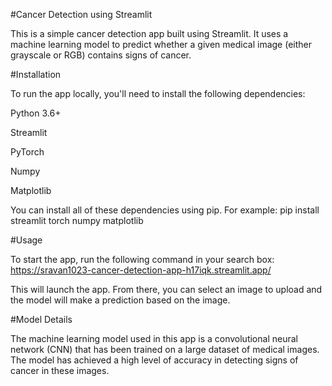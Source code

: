 #Cancer Detection using Streamlit

This is a simple cancer detection app built using Streamlit. It uses a machine learning model to predict whether a given medical image (either grayscale or RGB) contains signs of cancer.

#Installation

To run the app locally, you'll need to install the following dependencies:

Python 3.6+

Streamlit

PyTorch

Numpy

Matplotlib

You can install all of these dependencies using pip. For example:
pip install streamlit torch numpy matplotlib

#Usage

To start the app, run the following command in your search box:
https://sravan1023-cancer-detection-app-h17iqk.streamlit.app/

This will launch the app. From there, you can select an image to upload and the model will make a prediction based on the image.

#Model Details

The machine learning model used in this app is a convolutional neural network (CNN) that has been trained on a large dataset of medical images. The model has achieved a high level of accuracy in detecting signs of cancer in these images.
